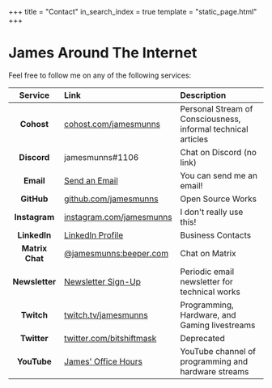+++
title = "Contact"
in_search_index = true
template = "static_page.html"
+++

# James Around The Internet

Feel free to follow me on any of the following services:

| Service   | Link | Description |
| :--:       | :-- | :---        |
| **Cohost** | [cohost.com/jamesmunns] | Personal Stream of Consciousness, informal technical articles |
| **Discord** | jamesmunns#1106 | Chat on Discord (no link) |
| **Email** | [Send an Email] | You can send me an email! |
| **GitHub** | [github.com/jamesmunns] | Open Source Works |
| **Instagram** | [instagram.com/jamesmunns] | I don't really use this! |
| **LinkedIn** | [LinkedIn Profile] | Business Contacts |
| **Matrix Chat** | [@jamesmunns:beeper.com] | Chat on Matrix |
| **Newsletter** | [Newsletter Sign-Up] | Periodic email newsletter for technical works |
| **Twitch** | [twitch.tv/jamesmunns] | Programming, Hardware, and Gaming livestreams |
| **Twitter** | [twitter.com/bitshiftmask] | Deprecated |
| **YouTube** | [James' Office Hours] | YouTube channel of programming and hardware streams |

[join #anachro chat]: https://matrix.to/#/#anachro:matrix.org
[James' Office Hours]: https://www.youtube.com/c/JamesOfficeHours
[twitch.tv/jamesmunns]: https://www.twitch.tv/jamesmunns/
[github.com/jamesmunns]: https://github.com/jamesmunns/
[cohost.com/jamesmunns]: https://cohost.org/jamesmunns
[Newsletter Sign-Up]: https://confirmsubscription.com/h/y/258F2744861ED5E1
[LinkedIn Profile]: https://www.linkedin.com/in/james-munns-8a42b429/
[Send an Email]: mailto:james@onevariable.com
[instagram.com/jamesmunns]: https://www.instagram.com/jamesmunns/
[twitter.com/bitshiftmask]: twitter.com/bitshiftmask
[@jamesmunns:beeper.com]: https://matrix.to/#/@jamesmunns:beeper.com
